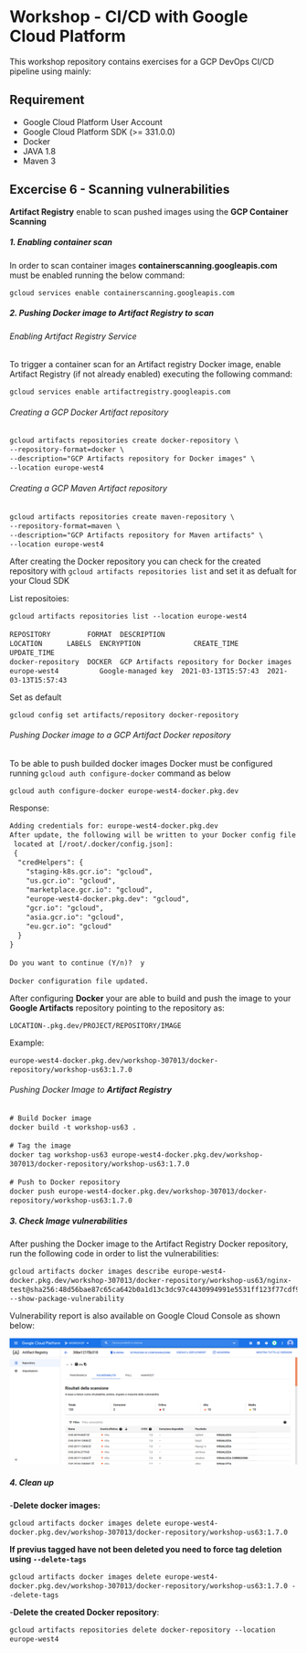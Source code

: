 
# Workshop - CI/CD with Google Cloud Platform

This workshop repository contains exercises for a GCP DevOps CI/CD pipeline using mainly:


## Requirement

*   Google Cloud Platform User Account
*   Google Cloud Platform SDK (>= 331.0.0)
*	Docker
*	JAVA 1.8
*   Maven 3

## Excercise 6 - Scanning vulnerabilities
**Artifact Registry** enable to scan pushed images using the **GCP Container Scanning**

##### 1. Enabling container scan
In order to scan container images **containerscanning.googleapis.com** must be enabled running the below command:

	gcloud services enable containerscanning.googleapis.com


##### 2. Pushing Docker image to Artifact Registry to scan
###### Enabling Artifact Registry Service
To trigger a container scan for an Artifact registry Docker image, enable Artifact Registry (if not already enabled) executing the following command:

	gcloud services enable artifactregistry.googleapis.com

###### Creating a GCP Docker Artifact repository

	gcloud artifacts repositories create docker-repository \
	--repository-format=docker \
	--description="GCP Artifacts repository for Docker images" \
	--location europe-west4

###### Creating a GCP Maven Artifact repository

	gcloud artifacts repositories create maven-repository \
	--repository-format=maven \
	--description="GCP Artifacts repository for Maven artifacts" \
	--location europe-west4

After creating the Docker repository you can check for the created repository with `gcloud artifacts repositories list` and set it as defualt for your Cloud SDK

List repositoies:

	gcloud artifacts repositories list --location europe-west4

	REPOSITORY         FORMAT  DESCRIPTION                                 LOCATION      LABELS  ENCRYPTION          	CREATE_TIME          UPDATE_TIME
	docker-repository  DOCKER  GCP Artifacts repository for Docker images  europe-west4          Google-managed key  2021-03-13T15:57:43  2021-03-13T15:57:43

Set as default
	
	gcloud config set artifacts/repository docker-repository
	

###### Pushing Docker image to a GCP Artifact Docker repository
To be able to push builded docker images Docker must be configured running `gcloud auth configure-docker` command as below

	gcloud auth configure-docker europe-west4-docker.pkg.dev
	
Response:

	Adding credentials for: europe-west4-docker.pkg.dev
	After update, the following will be written to your Docker config file
	 located at [/root/.docker/config.json]:
	 {
	  "credHelpers": {
	    "staging-k8s.gcr.io": "gcloud",
	    "us.gcr.io": "gcloud",
	    "marketplace.gcr.io": "gcloud",
	    "europe-west4-docker.pkg.dev": "gcloud",
	    "gcr.io": "gcloud",
	    "asia.gcr.io": "gcloud",
	    "eu.gcr.io": "gcloud"
	  }
	}
	
	Do you want to continue (Y/n)?  y
	
	Docker configuration file updated.	
	
After configuring **Docker** your are able to build and push the image to your **Google Artifacts** repository pointing to the repository as:

	LOCATION-.pkg.dev/PROJECT/REPOSITORY/IMAGE

Example:

	europe-west4-docker.pkg.dev/workshop-307013/docker-repository/workshop-us63:1.7.0
  	

###### Pushing Docker Image to **Artifact Registry**

	# Build Docker image
	docker build -t workshop-us63 .
	
	# Tag the image
	docker tag workshop-us63 europe-west4-docker.pkg.dev/workshop-307013/docker-repository/workshop-us63:1.7.0
	
	# Push to Docker repository
	docker push europe-west4-docker.pkg.dev/workshop-307013/docker-repository/workshop-us63:1.7.0
	

##### 3. Check Image vulnerabilities 
After pushing the Docker image to the Artifact Registry Docker repository, run the following code in order to list the vulnerabilities:

	gcloud artifacts docker images describe europe-west4-docker.pkg.dev/workshop-307013/docker-repository/workshop-us63/nginx-test@sha256:48d56bae87c65ca642b0a1d13c3dc97c4430994991e5531ff123f77cdf975fae --show-package-vulnerability

Vulnerability report is also available on Google Cloud Console as shown below:

![N|Solid](assets/images/vulnerabilities.png)


##### 4. Clean up

-**Delete docker images:**

	gcloud artifacts docker images delete europe-west4-docker.pkg.dev/workshop-307013/docker-repository/workshop-us63:1.7.0

**If previus tagged have not been deleted you need to force tag deletion using `--delete-tags`**

	gcloud artifacts docker images delete europe-west4-docker.pkg.dev/workshop-307013/docker-repository/workshop-us63:1.7.0 --delete-tags
-**Delete the created Docker repository**:

	gcloud artifacts repositories delete docker-repository --location europe-west4

